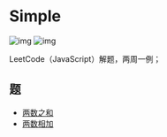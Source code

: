 # Simple

![img](https://img.shields.io/github/license/icepy/simple.svg) ![img](https://img.shields.io/github/last-commit/icepy/simple/master.svg)

LeetCode（JavaScript）解题，两周一例；

## 题

- [两数之和](./src/i_1.ts)
- [两数相加](./src/i_2.ts)
